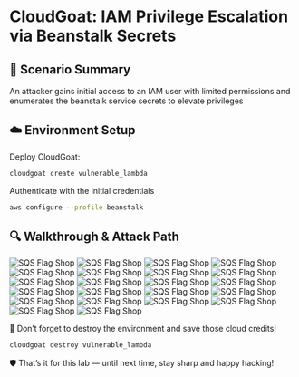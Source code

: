 # CloudGoat: IAM Privilege Escalation via Beanstalk Secrets

## 🧠 Scenario Summary

An attacker gains initial access to an IAM user with limited permissions and enumerates the beanstalk service secrets to elevate privileges

## ☁️ Environment Setup

Deploy CloudGoat:

```bash
cloudgoat create vulnerable_lambda
```

Authenticate with the initial credentials

```bash
aws configure --profile beanstalk
```

## 🔍 Walkthrough & Attack Path

![SQS Flag Shop](../../screenshots/sqs_flag_shop/2025-05-11%2012_00_11-CloudKali%20-%20VMware%20Workstation.png)
![SQS Flag Shop](../../screenshots/sqs_flag_shop/2025-05-11%2012_00_33-CloudKali%20-%20VMware%20Workstation.png)
![SQS Flag Shop](../../screenshots/sqs_flag_shop/2025-05-11%2012_04_01-CloudKali%20-%20VMware%20Workstation.png)
![SQS Flag Shop](../../screenshots/sqs_flag_shop/2025-05-11%2012_04_23-CloudKali%20-%20VMware%20Workstation.png)
![SQS Flag Shop](../../screenshots/sqs_flag_shop/2025-05-11%2012_04_38-CloudKali%20-%20VMware%20Workstation.png)
![SQS Flag Shop](../../screenshots/sqs_flag_shop/2025-05-11%2012_05_54-CloudKali%20-%20VMware%20Workstation.png)
![SQS Flag Shop](../../screenshots/sqs_flag_shop/2025-05-11%2012_07_13-CloudKali%20-%20VMware%20Workstation.png)
![SQS Flag Shop](../../screenshots/sqs_flag_shop/2025-05-11%2012_09_29-CloudKali%20-%20VMware%20Workstation.png)
![SQS Flag Shop](../../screenshots/sqs_flag_shop/2025-05-11%2012_14_16-CloudKali%20-%20VMware%20Workstation.png)
![SQS Flag Shop](../../screenshots/sqs_flag_shop/2025-05-11%2012_14_33-CloudKali%20-%20VMware%20Workstation.png)
![SQS Flag Shop](../../screenshots/sqs_flag_shop/2025-05-11%2012_14_48-CloudKali%20-%20VMware%20Workstation.png)
![SQS Flag Shop](../../screenshots/sqs_flag_shop/2025-05-11%2012_14_57-CloudKali%20-%20VMware%20Workstation.png)
![SQS Flag Shop](../../screenshots/sqs_flag_shop/2025-05-11%2012_16_58-CloudKali%20-%20VMware%20Workstation.png)
![SQS Flag Shop](../../screenshots/sqs_flag_shop/2025-05-11%2012_17_07-CloudKali%20-%20VMware%20Workstation.png)
![SQS Flag Shop](../../screenshots/sqs_flag_shop/2025-05-11%2012_29_10-CloudKali%20-%20VMware%20Workstation.png)
![SQS Flag Shop](../../screenshots/sqs_flag_shop/2025-05-11%2012_29_31-CloudKali%20-%20VMware%20Workstation.png)
![SQS Flag Shop](../../screenshots/sqs_flag_shop/2025-05-11%2012_31_09-CloudKali%20-%20VMware%20Workstation.png)
![SQS Flag Shop](../../screenshots/sqs_flag_shop/2025-05-11%2012_31_34-CloudKali%20-%20VMware%20Workstation.png)
![SQS Flag Shop](../../screenshots/sqs_flag_shop/2025-05-11%2012_31_44-CloudKali%20-%20VMware%20Workstation.png)
![SQS Flag Shop](../../screenshots/sqs_flag_shop/2025-05-11%2012_32_06-CloudKali%20-%20VMware%20Workstation.png)
![SQS Flag Shop](../../screenshots/sqs_flag_shop/2025-05-11%2012_32_16-CloudKali%20-%20VMware%20Workstation.png)
![SQS Flag Shop](../../screenshots/sqs_flag_shop/2025-05-11%2012_32_46-CloudKali%20-%20VMware%20Workstation.png)

💸 Don’t forget to destroy the environment and save those cloud credits!

```bash
cloudgoat destroy vulnerable_lambda
```

🛡️ That’s it for this lab — until next time, stay sharp and happy hacking!
